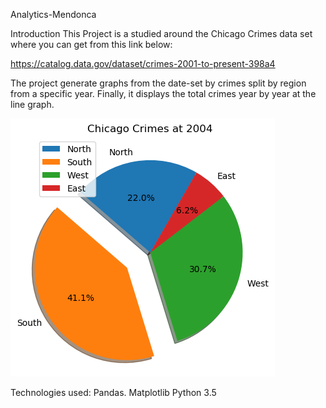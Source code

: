 Analytics-Mendonca 

Introduction 
This Project is a studied around the Chicago Crimes data set where you can get from this link below:

https://catalog.data.gov/dataset/crimes-2001-to-present-398a4

The project generate graphs from the date-set by crimes split by region from a specific year. 
Finally, it displays the total crimes year by year at the line graph.
 
 ![alt text](https://raw.githubusercontent.com/gabriekq/analytics-mendonca/master/images/Chicago-2004.png)
 
 
Technologies used:
Pandas.
Matplotlib
Python 3.5

